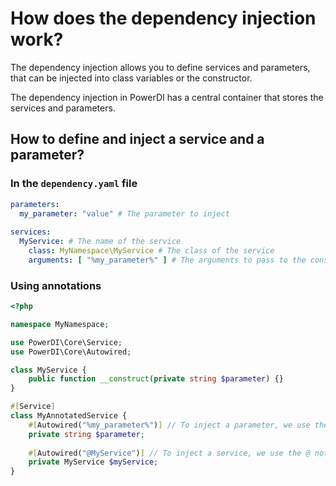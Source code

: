 # How does the dependency injection work?

The dependency injection allows you to define services and parameters, that can be injected into class variables or the constructor.

The dependency injection in PowerDI has a central container that stores the services and parameters. 

## How to define and inject a service and a parameter?

### In the `dependency.yaml` file

```yaml
parameters:
  my_parameter: "value" # The parameter to inject
  
services:
  MyService: # The name of the service
    class: MyNamespace\MyService # The class of the service
    arguments: [ "%my_parameter%" ] # The arguments to pass to the constructor
```

### Using annotations

```php
<?php

namespace MyNamespace;

use PowerDI\Core\Service;
use PowerDI\Core\Autowired;

class MyService {
    public function __construct(private string $parameter) {}
}

#[Service]
class MyAnnotatedService {
    #[Autowired("%my_parameter%")] // To inject a parameter, we use the %% notation
    private string $parameter;
    
    #[Autowired("@MyService")] // To inject a service, we use the @ notation
    private MyService $myService;
}
```